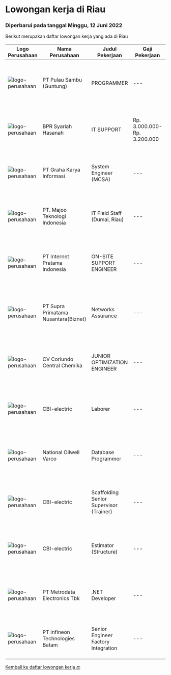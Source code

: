 
  # Lowongan kerja di Riau

  ### Diperbarui pada tanggal Minggu, 12 Juni 2022

  Berikut merupakan daftar lowongan kerja yang ada di Riau

  |Logo Perusahaan | Nama Perusahaan | Judul Pekerjaan | Gaji Pekerjaan | Lokasi | Deskripsi | Tanggal diunggah | Pranala |
  | -------------- | --------------- | --------------- | --------- | --------- | -------------- | ------- | ----------- |
  |![logo-perusahaan](https://image-service-cdn.seek.com.au/21a6f4019a96c806ca7049ef88edf4dbf5f36827/ee4dce1061f3f616224767ad58cb2fc751b8d2dc)|PT Pulau Sambu (Guntung)|PROGRAMMER|---|Riau|Mengatur proses pengembangan software mulai dari konsep hingga pengiriman Menjaga dan meningkatkan pengerjaan software Mengatur siklus awal sampai...|Sabtu, 11 Juni 2022|https://www.jobstreet.co.id/id/job/programmer-3897963?token=0~c367f61f-df93-458d-a698-cf93487c6f65&sectionRank=1&jobId=jobstreet-id-job-3897963|
|![logo-perusahaan](https://image-service-cdn.seek.com.au/57ffee71d7d36148c73d4b3774f1d91c67cd471f/ee4dce1061f3f616224767ad58cb2fc751b8d2dc)|BPR Syariah Hasanah|IT SUPPORT|Rp. 3.000.000-Rp. 3.200.000|Pekanbaru|Usia maksimal 28 tahun Pendidikan Minimal S1 (Sistem Informasi/ Teknik Informatika) Menguasai SQL, PHP, Pengelolaan Website dan LAN Menguasai...|Senin, 06 Juni 2022|https://www.jobstreet.co.id/id/job/it-support-3907662?token=0~c367f61f-df93-458d-a698-cf93487c6f65&sectionRank=2&jobId=jobstreet-id-job-3907662|
|![logo-perusahaan](https://image-service-cdn.seek.com.au/c318dd0b699c6160d2411e7473745c289633be44/ee4dce1061f3f616224767ad58cb2fc751b8d2dc)|PT Graha Karya Informasi|System Engineer (MCSA)|---|Riau|1.      S1, Information Technology2.      Minimum age 25 years3.      Experienced at least 3 years4.      Able to work within a teamwork...|Kamis, 09 Juni 2022|https://www.jobstreet.co.id/id/job/system-engineer-mcsa-3902937?token=0~c367f61f-df93-458d-a698-cf93487c6f65&sectionRank=3&jobId=jobstreet-id-job-3902937|
|![logo-perusahaan](https://image-service-cdn.seek.com.au/2a2c8a948d223cf92abbc34c9b4e6cee325386db/ee4dce1061f3f616224767ad58cb2fc751b8d2dc)|PT. Majoo Teknologi Indonesia|IT Field Staff (Dumai, Riau)|---|Dumai|Deskripsi Pekerjaan: Melakukan instalasi beserta pengaturan software dan hardware majoo. Memberikan edukasi (training) kepada staff / manager/ owner...|Kamis, 02 Juni 2022|https://www.jobstreet.co.id/id/job/it-field-staff-dumai-riau-3904917?token=0~c367f61f-df93-458d-a698-cf93487c6f65&sectionRank=4&jobId=jobstreet-id-job-3904917|
|![logo-perusahaan](https://image-service-cdn.seek.com.au/5ddfbef6f524f2c020bb5619a8daec144cb1966e/ee4dce1061f3f616224767ad58cb2fc751b8d2dc)|PT Internet Pratama Indonesia|ON-SITE SUPPORT ENGINEER|---|Riau|URGENTLY REQUIRED ( able to join soon ) Location: Duri Dumai - Riau Job : Helpdesk Officer for Oil and Gas Company Specification : Bachelor Degree of...|Senin, 23 Mei 2022|https://www.jobstreet.co.id/id/job/on-site-support-engineer-3893366?token=0~c367f61f-df93-458d-a698-cf93487c6f65&sectionRank=5&jobId=jobstreet-id-job-3893366|
|![logo-perusahaan](https://image-service-cdn.seek.com.au/1033d36f751f076cfdd637ed0acbcbf8508866ec/ee4dce1061f3f616224767ad58cb2fc751b8d2dc)|PT Supra Primatama Nusantara(Biznet)|Networks Assurance|---|Jakarta Raya|Tanggung Jawab:  Melakukan Audit &amp; Commissioning jaringan Fiber Optic (FTTx GPON, and Metro Ethernet) Memastikan pembangunan jaringan fiber optik...|Senin, 23 Mei 2022|https://www.jobstreet.co.id/id/job/networks-assurance-3893018?token=0~c367f61f-df93-458d-a698-cf93487c6f65&sectionRank=6&jobId=jobstreet-id-job-3893018|
|![logo-perusahaan](https://image-service-cdn.seek.com.au/6a642f9514a1e4ae9f1ec9f236a7d3a19f53aaa2/ee4dce1061f3f616224767ad58cb2fc751b8d2dc)|CV Coriundo Central Chemika|JUNIOR OPTIMIZATION ENGINEER|---|Riau|OverviewWeatherford is a leading global energy services company. Our world-class experts partner with customers to optimize their resources and...|Sabtu, 11 Juni 2022|https://www.jobstreet.co.id/id/job/junior-optimization-engineer-1031960664?token=0~c367f61f-df93-458d-a698-cf93487c6f65&sectionRank=7&jobId=jobstreet-id-job-1031960664|
|![logo-perusahaan](https://i.ibb.co/sqvTCh9/112815900-stock-vector-no-image-available-icon-flat-vector.webp)|CBI-electric|Laborer|---|Batam|Job Overview:Over-all responsibility is project execution of Laborer procedures activities.Key Tasks and Responsibilities: As per JD provided to HR...|Sabtu, 11 Juni 2022|https://www.jobstreet.co.id/id/job/laborer-1031889497?token=0~c367f61f-df93-458d-a698-cf93487c6f65&sectionRank=8&jobId=jobstreet-id-job-1031889497|
|![logo-perusahaan](https://i.ibb.co/sqvTCh9/112815900-stock-vector-no-image-available-icon-flat-vector.webp)|National Oilwell Varco|Database Programmer|---|Batam|1. Job requirements :Undertake the design, coding, and testing of solutions using MS Access and SQL Server technologiesAnalyse user requirements and...|Sabtu, 11 Juni 2022|https://www.jobstreet.co.id/id/job/database-programmer-1031886348?token=0~c367f61f-df93-458d-a698-cf93487c6f65&sectionRank=9&jobId=jobstreet-id-job-1031886348|
|![logo-perusahaan](https://i.ibb.co/sqvTCh9/112815900-stock-vector-no-image-available-icon-flat-vector.webp)|CBI-electric|Scaffolding Senior Supervisor (Trainer)|---|Batam|Job Overview:Over-all responsibility is project execution of Laborer procedures activities.Key Tasks and Responsibilities: As per JD provided to HR...|Sabtu, 11 Juni 2022|https://www.jobstreet.co.id/id/job/scaffolding-senior-supervisor-trainer-1031929233?token=0~c367f61f-df93-458d-a698-cf93487c6f65&sectionRank=10&jobId=jobstreet-id-job-1031929233|
|![logo-perusahaan](https://i.ibb.co/sqvTCh9/112815900-stock-vector-no-image-available-icon-flat-vector.webp)|CBI-electric|Estimator (Structure)|---|Batam|Job Overview:Hire experience estimator to handle project AFC estimate due to project requirementKey Tasks and Responsibilities: To estimate structural...|Sabtu, 11 Juni 2022|https://www.jobstreet.co.id/id/job/estimator-structure-1031880074?token=0~c367f61f-df93-458d-a698-cf93487c6f65&sectionRank=11&jobId=jobstreet-id-job-1031880074|
|![logo-perusahaan](https://image-service-cdn.seek.com.au/0d75518309b56a3cff39daa569b0ba02cc7a22f2/ee4dce1061f3f616224767ad58cb2fc751b8d2dc)|PT Metrodata Electronics Tbk|.NET Developer|---|Riau|Qualification         Candidate must possess at least a Bachelor's Degree, Computer Science/Information Technology At least 1-2 year(s) of working...|Sabtu, 04 Juni 2022|https://www.jobstreet.co.id/id/job/.net-developer-1031886481?token=0~c367f61f-df93-458d-a698-cf93487c6f65&sectionRank=12&jobId=jobstreet-id-job-1031886481|
|![logo-perusahaan](https://i.ibb.co/sqvTCh9/112815900-stock-vector-no-image-available-icon-flat-vector.webp)|PT Infineon Technologies Batam|Senior Engineer Factory Integration|---|Batam|At a glanceIn your role as Senior Engineer Factory Integration, you will be responsible for Equipment Automation Solution Creation SDLC, provide...|Selasa, 31 Mei 2022|https://www.jobstreet.co.id/id/job/senior-engineer-factory-integration-1031834449?token=0~c367f61f-df93-458d-a698-cf93487c6f65&sectionRank=13&jobId=jobstreet-id-job-1031834449|


  [Kembali ke daftar lowongan kerja 🔙](../README.md#daftar-lowongan-kerja)
  